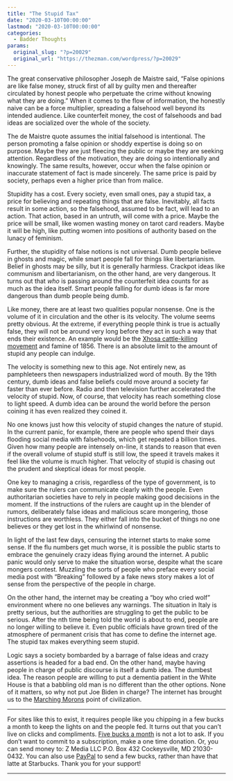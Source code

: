 ```yaml
---
title: "The Stupid Tax"
date: "2020-03-10T00:00:00"
lastmod: "2020-03-10T00:00:00"
categories:
  - Badder Thoughts
params:
  original_slug: "?p=20029"
  original_url: "https://thezman.com/wordpress/?p=20029"
---
```


The great conservative philosopher Joseph de Maistre said, “False
opinions are like false money, struck first of all by guilty men and
thereafter circulated by honest people who perpetuate the crime without
knowing what they are doing.” When it comes to the flow of information,
the honestly naive can be a force multiplier, spreading a falsehood well
beyond its intended audience. Like counterfeit money, the cost of
falsehoods and bad ideas are socialized over the whole of the society.

The de Maistre quote assumes the initial falsehood is intentional. The
person promoting a false opinion or shoddy expertise is doing so on
purpose. Maybe they are just fleecing the public or maybe they are
seeking attention. Regardless of the motivation, they are doing so
intentionally and knowingly. The same results, however, occur when the
false opinion or inaccurate statement of fact is made sincerely. The
same price is paid by society, perhaps even a higher price than from
malice.

Stupidity has a cost. Every society, even small ones, pay a stupid tax,
a price for believing and repeating things that are false. Inevitably,
all facts result in some action, so the falsehood, assumed to be fact,
will lead to an action. That action, based in an untruth, will come with
a price. Maybe the price will be small, like women wasting money on
tarot card readers. Maybe it will be high, like putting women into
positions of authority based on the lunacy of feminism.

Further, the stupidity of false notions is not universal. Dumb people
believe in ghosts and magic, while smart people fall for things like
libertarianism. Belief in ghosts may be silly, but it is generally
harmless. Crackpot ideas like communism and libertarianism, on the other
hand, are very dangerous. It turns out that *who* is passing around the
counterfeit idea counts for as much as the idea itself. Smart people
falling for dumb ideas is far more dangerous than dumb people being
dumb.

Like money, there are at least two qualities popular nonsense. One is
the volume of it in circulation and the other is its velocity. The
volume seems pretty obvious. At the extreme, if everything people think
is true is actually false, they will not be around very long before they
act in such a way that ends their existence. An example would be the
<a href="https://en.wikipedia.org/wiki/Nongqawuse"
rel="noopener noreferrer" target="_blank">Xhosa cattle-killing
movement</a> and famine of 1856. There is an absolute limit to the
amount of stupid any people can indulge.

The velocity is something new to this age. Not entirely new, as
pamphleteers then newspapers industrialized word of mouth. By the 19th
century, dumb ideas and false beliefs could move around a society far
faster than ever before. Radio and then television further accelerated
the velocity of stupid. Now, of course, that velocity has reach
something close to light speed. A dumb idea can be around the world
before the person coining it has even realized they coined it.

No one knows just how this velocity of stupid changes the nature of
stupid. In the current panic, for example, there are people who spend
their days flooding social media with falsehoods, which get repeated a
billion times. Given how many people are intensely on-line, it stands to
reason that even if the overall volume of stupid stuff is still low, the
speed it travels makes it feel like the volume is much higher. That
velocity of stupid is chasing out the prudent and skeptical ideas for
most people.

One key to managing a crisis, regardless of the type of government, is
to make sure the rulers can communicate clearly with the people. Even
authoritarian societies have to rely in people making good decisions in
the moment. If the instructions of the rulers are caught up in the
blender of rumors, deliberately false ideas and malicious scare
mongering, those instructions are worthless. They either fall into the
bucket of things no one believes or they get lost in the whirlwind of
nonsense.

In light of the last few days, censuring the internet starts to make
some sense. If the flu numbers get much worse, it is possible the public
starts to embrace the genuinely crazy ideas flying around the internet.
A public panic would only serve to make the situation worse, despite
what the scare mongers contest. Muzzling the sorts of people who preface
every social media post with “Breaking” followed by a fake news story
makes a lot of sense from the perspective of the people in charge.

On the other hand, the internet may be creating a “boy who cried wolf”
environment where no one believes any warnings. The situation in Italy
is pretty serious, but the authorities are struggling to get the public
to be serious. After the nth time being told the world is about to end,
people are no longer willing to believe it. Even public officials have
grown tired of the atmosphere of permanent crisis that has come to
define the internet age. The stupid tax makes everything seem stupid.

Logic says a society bombarded by a barrage of false ideas and crazy
assertions is headed for a bad end. On the other hand, maybe having
people in charge of public discourse is itself a dumb idea. The dumbest
idea. The reason people are willing to put a dementia patient in the
White House is that a babbling old man is no different than the other
options. None of it matters, so why not put Joe Biden in charge? The
internet has brought us to the
<a href="https://www.gutenberg.org/files/51233/51233-h/51233-h.htm"
rel="noopener noreferrer" target="_blank">Marching Morons</a> point of
civilization.

------------------------------------------------------------------------

For sites like this to exist, it requires people like you chipping in a
few bucks a month to keep the lights on and the people fed. It turns out
that you can’t live on clicks and compliments.
<a href="https://www.subscribestar.com/the-z-blog"
rel="noopener noreferrer" target="_blank">Five bucks a month</a> is not
a lot to ask. If you don’t want to commit to a subscription, make a one
time donation. Or, you can send money to: Z Media LLC P.O. Box 432
Cockeysville, MD 21030-0432. You can also use <a
href="https://www.paypal.com/cgi-bin/webscr?cmd=_s-xclick&amp;hosted_button_id=UDAS2Q8JYA6CN&amp;source=url"
rel="noopener noreferrer" target="_blank">PayPal</a> to send a few
bucks, rather than have that latte at Starbucks. Thank you for your
support!

------------------------------------------------------------------------
